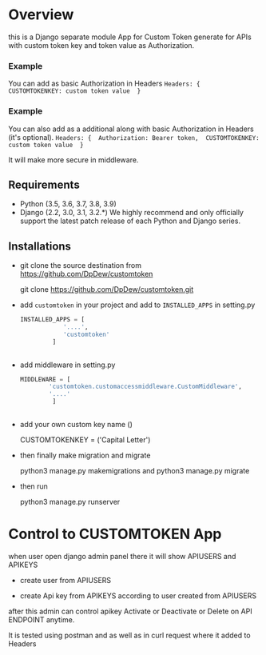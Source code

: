 # Overview

this is a Django separate module App for Custom Token generate for APIs with custom token key and token value as Authorization.

### Example 
You can add as basic Authorization in Headers
	`Headers: { 
			CUSTOMTOKENKEY: custom token value 
		  }`


### Example
You can also add as a additional along with basic Authorization in Headers (it's optional).
	`Headers: { 
			Authorization: Bearer token, 
			CUSTOMTOKENKEY: custom token value 
		  }`

It will make more secure in middleware.

## Requirements
* Python (3.5, 3.6, 3.7, 3.8, 3.9)
* Django (2.2, 3.0, 3.1, 3.2.*)
We highly recommend and only officially support the latest patch release of each Python and Django series.

## Installations

* git clone the source destination from https://github.com/DpDew/customtoken

	git clone https://github.com/DpDew/customtoken.git

* add `customtoken` in your project and add to `INSTALLED_APPS` in setting.py

	```python
	INSTALLED_APPS = [
			    '....', 
			    'customtoken'
			 ]
			 

* add middleware in setting.py
	```python
	MIDDLEWARE = [
			'customtoken.customaccessmiddleware.CustomMiddleware', 
			'....'
		     ]
		     

* add your own custom key name (<CUSTOMTOKEN>)

	CUSTOMTOKENKEY = <CUSTOMTOKEN> ('Capital Letter')

* then finally make migration and migrate

	python3 manage.py makemigrations
	and
	python3 manage.py migrate

* then run 

	python3 manage.py runserver


# Control to CUSTOMTOKEN App
when user open django admin panel there it will show APIUSERS and APIKEYS

* create user from APIUSERS

* create Api key from APIKEYS according to user created from APIUSERS

after this admin can control apikey Activate or Deactivate or Delete on API ENDPOINT anytime.

It is tested using postman and as well as in curl request where it added to Headers

